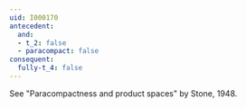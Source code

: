 ```yaml
---
uid: I000170
antecedent:
  and:
  - t_2: false
  - paracompact: false
consequent:
  fully-t_4: false
---
```

See "Paracompactness and product spaces" by Stone, 1948.

